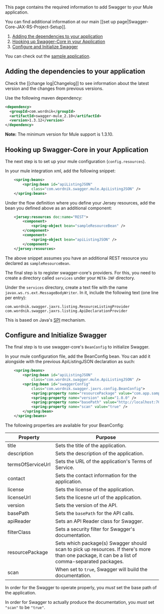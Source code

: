 This page contains the required information to add Swagger to your Mule application.

You can find additional information at our main [[set up page|Swagger-Core-JAX-RS-Project-Setup]].

1. [Adding the dependencies to your application](#adding-the-dependencies-to-your-application)
1. [Hooking up Swagger-Core in your Application](#hooking-up-swagger-core-in-your-application)
1. [Configure and Initialize Swagger](#configure-and-initialize-swagger)

You can check out the [sample application](https://github.com/swagger-api/swagger-core/tree/v1.3.12/samples/java-mule).

## Adding the dependencies to your application

Check the [[change log|Changelog]] to see information about the latest version and the changes from previous versions.

Use the following maven dependency:
```xml
<dependency>
  <groupId>com.wordnik</groupId>
  <artifactId>swagger-mule_2.10</artifactId>
  <version>1.3.12</version>
</dependency>
```

**Note:** The minimum version for Mule support is 1.3.10.

## Hooking up Swagger-Core in your Application

The next step is to set up your mule configuration (`config.resources`).

In your mule integration xml, add the following snippet:

```xml
	<spring:beans>
		<spring:bean id="apiListingJSON"
			class="com.wordnik.swagger.mule.ApiListingJSON" />
	</spring:beans>
```

Under the flow definition where you define your Jersey resources, add the bean you defined above as an additional component:

```xml
	<jersey:resources doc:name="REST">
		<component>
			<spring-object bean="sampleResourceBean" />
		</component>
		<component>
			<spring-object bean="apiListingJSON" />
		</component>
	</jersey:resources>
```

The above snippet assumes you have an additional REST resource you declared as `sampleResourceBean`.

The final step is to register swagger-core's providers. For this, you need to create a directory called `services` under your `META-INF` directory.

Under the `services` directory, create a text file with the name `javax.ws.rs.ext.MessageBodyWriter`. In it, include the following text (one line per entry):
```
com.wordnik.swagger.jaxrs.listing.ResourceListingProvider
com.wordnik.swagger.jaxrs.listing.ApiDeclarationProvider
```
This is based on Java's [SPI](http://docs.oracle.com/javase/tutorial/sound/SPI-intro.html) mechanism.

## Configure and Initialize Swagger

The final step is to use swagger-core's `BeanConfig` to initialize Swagger.

In your mule configuration file, add the BeanConfig bean. You can add it alongside with the previous ApiListingJSON declaration as such:
```xml
	<spring:beans>
		<spring:bean id="apiListingJSON"
			class="com.wordnik.swagger.mule.ApiListingJSON" />
		<spring:bean id="swaggerConfig"
			class="com.wordnik.swagger.jaxrs.config.BeanConfig">
			<spring:property name="resourcePackage" value="com.app.sample" />
			<spring:property name="version" value="1.0.0" />
			<spring:property name="basePath" value="http://localhost:7001" />
			<spring:property name="scan" value="true" />
		</spring:bean>
	</spring:beans>
```

The following properties are available for your BeanConfig:

Property | Purpose
--- | ---
title | Sets the title of the application.
description | Sets the description of the application.
termsOfServiceUrl | Sets the URL of the application's Terms of Service.
contact | Sets the contact information for the application.
license | Sets the license of the application.
licenseUrl | Sets the licesne url of the application.
version | Sets the version of the API.
basePath | Sets the `basePath` for the API calls.
apiReader | Sets an API Reader class for Swagger.
filterClass | Sets a security filter for Swagger's documentation.
resourcePackage | Sets which package(s) Swagger should scan to pick up resources. If there's more than one package, it can be a list of comma-separated packages.
scan | When set to `true`, Swagger will build the documentation.

In order for the Swagger to operate properly, you *must* set the base path of the application.

In order for Swagger to actually produce the documentation, you *must* set `"scan"` to be `"true"`.